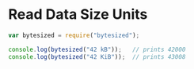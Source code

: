 Read Data Size Units
====================

```js
var bytesized = require("bytesized");

console.log(bytesized("42 kB"));   // prints 42000
console.log(bytesized("42 KiB"));  // prints 43008
```
